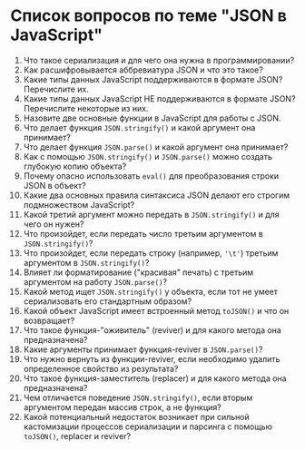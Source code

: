# Список вопросов по теме "JSON в JavaScript"

1.  Что такое сериализация и для чего она нужна в программировании?
2.  Как расшифровывается аббревиатура JSON и что это такое?
3.  Какие типы данных JavaScript поддерживаются в формате JSON? Перечислите их.
4.  Какие типы данных JavaScript НЕ поддерживаются в формате JSON? Перечислите некоторые из них.
5.  Назовите две основные функции в JavaScript для работы с JSON.
6.  Что делает функция `JSON.stringify()` и какой аргумент она принимает?
7.  Что делает функция `JSON.parse()` и какой аргумент она принимает?
8.  Как с помощью `JSON.stringify()` и `JSON.parse()` можно создать глубокую копию объекта?
9.  Почему опасно использовать `eval()` для преобразования строки JSON в объект?
10. Какие два основных правила синтаксиса JSON делают его строгим подмножеством JavaScript?
11. Какой третий аргумент можно передать в `JSON.stringify()` и для чего он нужен?
12. Что произойдет, если передать число третьим аргументом в `JSON.stringify()`?
13. Что произойдет, если передать строку (например, `'\t'`) третьим аргументом в `JSON.stringify()`?
14. Влияет ли форматирование ("красивая" печать) с третьим аргументом на работу `JSON.parse()`?
15. Какой метод ищет `JSON.stringify()` у объекта, если тот не умеет сериализовать его стандартным образом?
16. Какой объект JavaScript имеет встроенный метод `toJSON()` и что он возвращает?
17. Что такое функция-"оживитель" (reviver) и для какого метода она предназначена?
18. Какие аргументы принимает функция-reviver в `JSON.parse()`?
19. Что нужно вернуть из функции-reviver, если необходимо удалить определенное свойство из результата?
20. Что такое функция-заместитель (replacer) и для какого метода она предназначена?
21. Чем отличается поведение `JSON.stringify()`, если вторым аргументом передан массив строк, а не функция?
22. Какой потенциальный недостаток возникает при сильной кастомизации процессов сериализации и парсинга с помощью `toJSON()`, replacer и reviver?
